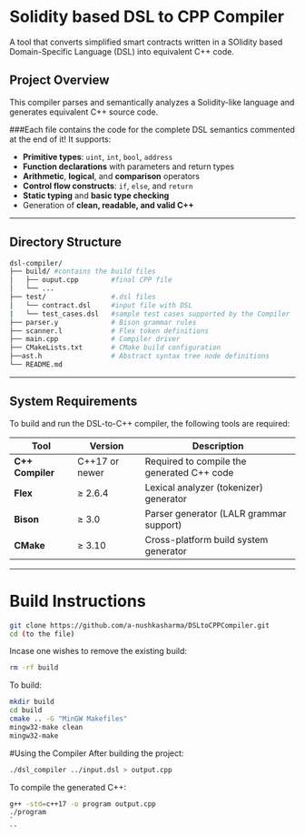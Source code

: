 # Solidity based DSL to CPP Compiler 

A tool that converts simplified smart contracts written in a SOlidity based Domain-Specific Language (DSL) into equivalent C++ code.

## Project Overview

This compiler parses and semantically analyzes a Solidity-like language and generates equivalent C++ source code. 

###Each file contains the code for the complete DSL semantics commented at the end of it!
It supports:

- **Primitive types**: `uint`, `int`, `bool`, `address`
- **Function declarations** with parameters and return types
- **Arithmetic**, **logical**, and **comparison** operators
- **Control flow constructs**: `if`, `else`, and `return`
- **Static typing** and **basic type checking**
- Generation of **clean, readable, and valid C++**

---
## Directory Structure
```bash
dsl-compiler/
├── build/ #contains the build files                
│   ├── ouput.cpp        #final CPP file
│   └── ...
├── test/                #.dsl files
│   └── contract.dsl     #input file with DSL
|   └── test_cases.dsl   #sample test cases supported by the Compiler
├── parser.y             # Bison grammar rules
├── scanner.l            # Flex token definitions
├── main.cpp             # Compiler driver
├── CMakeLists.txt       # CMake build configuration
├──ast.h                 # Abstract syntax tree node definitions
└── README.md
```
---
## System Requirements

To build and run the DSL-to-C++ compiler, the following tools are required:

| Tool            | Version      | Description                                 |
|-----------------|--------------|---------------------------------------------|
| **C++ Compiler**| C++17 or newer | Required to compile the generated C++ code |
| **Flex**        | ≥ 2.6.4      | Lexical analyzer (tokenizer) generator      |
| **Bison**       | ≥ 3.0        | Parser generator (LALR grammar support)     |
| **CMake**       | ≥ 3.10       | Cross-platform build system generator       |
---
# Build Instructions
```bash
git clone https://github.com/a-nushkasharma/DSLtoCPPCompiler.git
cd (to the file)
```
Incase one wishes to remove the existing build:
```bash
rm -rf build
```
To build:
```bash
mkdir build 
cd build
cmake .. -G "MinGW Makefiles"
mingw32-make clean
mingw32-make
```

#Using the Compiler
After building the project:
```bash
./dsl_compiler ../input.dsl > output.cpp
```
To compile the generated C++:
```bash
g++ -std=c++17 -o program output.cpp
./program
`
``
